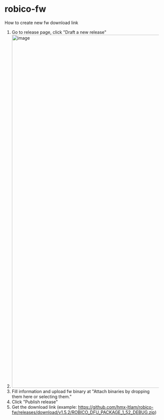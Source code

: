 # robico-fw
How to create new fw download link 
1. Go to release page, click "Draft a new release"
2. <img width="1183" height="1150" alt="image" src="https://github.com/user-attachments/assets/c7397f84-03b3-464c-922e-d4d1697b736e" />
3. Fill information and upload fw binary at "Attach binaries by dropping them here or selecting them."
4. Click "Publish release"
5. Get the download link (example: https://github.com/hmx-ltlam/robico-fw/releases/download/v1.5.2/ROBICO_DFU_PACKAGE_1_52_DEBUG.zip)
